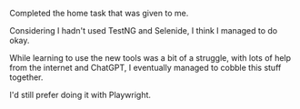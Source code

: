 Completed the home task that was given to me.

Considering I hadn't used TestNG and Selenide, I think I managed to do okay.

While learning to use the new tools was a bit of a struggle, with lots of help from the internet and ChatGPT, I eventually managed to cobble this stuff together.

I'd still prefer doing it with Playwright.